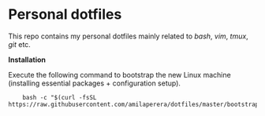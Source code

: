 Personal dotfiles
=================

This repo contains my personal dotfiles mainly related to _bash_, _vim_, _tmux_, _git_ etc.

**Installation**

Execute the following command to bootstrap the new Linux machine (installing essential packages + configuration setup).

        bash -c "$(curl -fsSL https://raw.githubusercontent.com/amilaperera/dotfiles/master/bootstrap.sh)"

